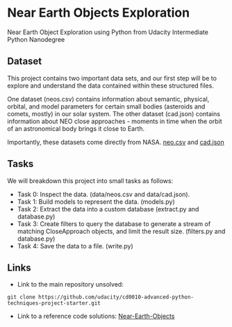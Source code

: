 # Near Earth Objects Exploration
Near Earth Object Exploration using Python from Udacity Intermediate Python Nanodegree

## Dataset
This project contains two important data sets, and our first step will be to explore and understand the data contained within these structured files.

One dataset (neos.csv) contains information about semantic, physical, orbital, and model parameters for certain small bodies (asteroids and comets, mostly) in our solar system. The other dataset (cad.json) contains information about NEO close approaches - moments in time when the orbit of an astronomical body brings it close to Earth.

Importantly, these datasets come directly from NASA. [neo.csv](https://ssd.jpl.nasa.gov/tools/sbdb_query.html) and [cad.json](https://ssd-api.jpl.nasa.gov/doc/sbdb.html)

## Tasks
We will breakdown this project into small tasks as follows:
* Task 0: Inspect the data. (data/neos.csv and data/cad.json).
* Task 1: Build models to represent the data. (models.py)
* Task 2: Extract the data into a custom database (extract.py and database.py)
* Task 3: Create filters to query the database to generate a stream of matching CloseApproach objects, and limit the result size. (filters.py and database.py)
* Task 4: Save the data to a file. (write.py)

## Links
* Link to the main repository unsolved:
```
git clone https://github.com/udacity/cd0010-advanced-python-techniques-project-starter.git

```
* Link to a reference code solutions: [Near-Earth-Objects](https://github.com/stanleydukor/Near-Earth-Objects.git)